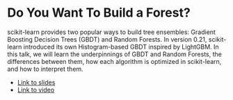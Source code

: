 # Do You Want To Build a Forest?

scikit-learn provides two popular ways to build tree ensembles: Gradient Boosting Decision Trees (GBDT) and Random Forests. In version 0.21, scikit-learn introduced its own Histogram-based GBDT inspired by LightGBM. In this talk, we will learn the underpinnings of GBDT and Random Forests, the differences between them, how each algorithm is optimized in scikit-learn, and how to interpret them.

- [Link to slides](https://github.com/thomasjpfan/pydata-2019-forest/blob/master/presentation.pdf)
- [Link to video](https://www.youtube.com/watch?v=H01T_ICbJZY)

